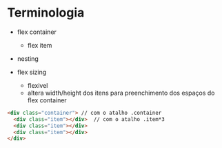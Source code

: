 # Terminologia

- flex container
    - flex item
- nesting

- flex sizing
    - flexivel
    - altera width/height dos itens para preenchimento dos espaços do flex container


```html
<div class="container"> // com o atalho .container
  <div class="item"></div>  // com o atalho .item*3
  <div class="item"></div>
  <div class="item"></div>
</div>
```